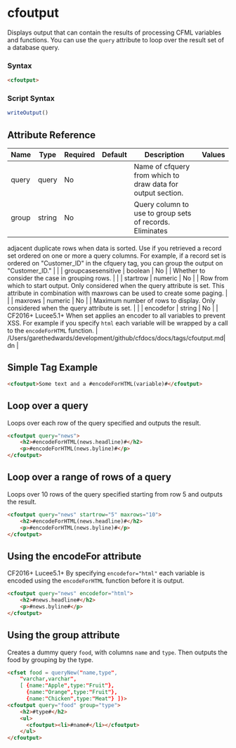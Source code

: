 # cfoutput

Displays output that can contain the results of processing CFML variables and functions. You can use the `query` attribute to loop over the result set of a database query.

### Syntax

```html
<cfoutput>
```

### Script Syntax

```javascript
writeOutput()
```

## Attribute Reference

| Name | Type | Required | Default | Description | Values |
| --- | --- | --- | --- | --- | --- |
| query | query | No |  | Name of cfquery from which to draw data for output section. |  |
| group | string | No |  | Query column to use to group sets of records. Eliminates
 adjacent duplicate rows when data is sorted. Use if you
 retrieved a record set ordered on one or more a query
 columns. For example, if a record set is ordered on
 "Customer_ID" in the cfquery tag, you can group the output
 on "Customer_ID." |  |
| groupcasesensitive | boolean | No |  | Whether to consider the case in grouping rows. |  |
| startrow | numeric | No |  | Row from which to start output. Only considered when the query attribute is set.
This attribute in combination with maxrows can be used to create some paging. |  |
| maxrows | numeric | No |  | Maximum number of rows to display. Only considered when the query attribute is set. |  |
| encodefor | string | No |  | CF2016+ Lucee5.1+ When set applies an encoder to all variables to prevent XSS. For example if you specify `html` each variable will be wrapped by a call to the `encodeForHTML` function. | /Users/garethedwards/development/github/cfdocs/docs/tags/cfoutput.md|dn |

## Simple Tag Example

```html
<cfoutput>Some text and a #encodeForHTML(variable)#</cfoutput>
```

## Loop over a query

Loops over each row of the query specified and outputs the result.

```html
<cfoutput query="news">
    <h2>#encodeForHTML(news.headline)#</h2>
    <p>#encodeForHTML(news.byline)#</p>
</cfoutput>
```

## Loop over a range of rows of a query

Loops over 10 rows of the query specified starting from row 5 and outputs the result.

```html
<cfoutput query="news" startrow="5" maxrows="10">
    <h2>#encodeForHTML(news.headline)#</h2>
    <p>#encodeForHTML(news.byline)#</p>
</cfoutput>
```

## Using the encodeFor attribute

CF2016+ Lucee5.1+ By specifying `encodefor="html"` each variable is encoded using the `encodeForHTML` function before it is output.

```html
<cfoutput query="news" encodefor="html">
    <h2>#news.headline#</h2>
    <p>#news.byline#</p>
</cfoutput>
```

## Using the group attribute

Creates a dummy query `food`, with columns `name` and `type`. Then outputs the food by grouping by the type.

```html
<cfset food = queryNew("name,type",
    "varchar,varchar",
    [ {name:"Apple",type:"Fruit"}, 
      {name:"Orange",type:"Fruit"}, 
      {name:"Chicken",type:"Meat"} ])>
<cfoutput query="food" group="type">
    <h2>#type#</h2>
    <ul>
      <cfoutput><li>#name#</li></cfoutput>
    </ul>
</cfoutput>
```
